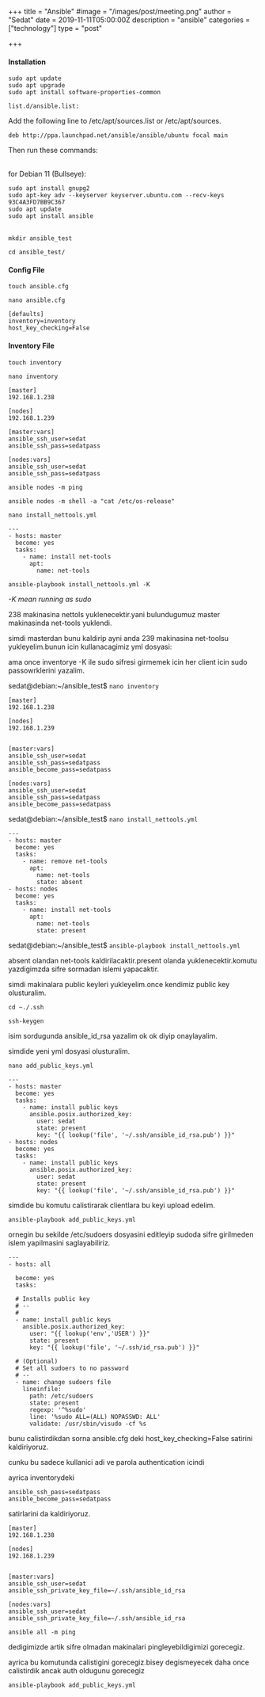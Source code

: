 +++
title = "Ansible"
#image = "/images/post/meeting.png"
author = "Sedat"
date = 2019-11-11T05:00:00Z
description = "ansible"
categories = ["technology"]
type = "post"

+++
#### Installation

```
sudo apt update
sudo apt upgrade
sudo apt install software-properties-common
```
`list.d/ansible.list:`

Add the following line to /etc/apt/sources.list or /etc/apt/sources.

`deb http://ppa.launchpad.net/ansible/ansible/ubuntu focal main`

Then run these commands:

\
for Debian 11 (Bullseye):
```
sudo apt install gnupg2
sudo apt-key adv --keyserver keyserver.ubuntu.com --recv-keys 93C4A3FD7BB9C367
sudo apt update
sudo apt install ansible
```

\
`mkdir ansible_test`

`cd ansible_test/`


#### Config File

`touch ansible.cfg`

`nano ansible.cfg`
```
[defaults]
inventory=inventory
host_key_checking=False
```


#### Inventory File

`touch inventory`

`nano inventory`

```
[master]
192.168.1.238

[nodes]
192.168.1.239

[master:vars]
ansible_ssh_user=sedat
ansible_ssh_pass=sedatpass

[nodes:vars]
ansible_ssh_user=sedat
ansible_ssh_pass=sedatpass
```
`ansible nodes -m ping`

`ansible nodes -m shell -a "cat /etc/os-release"`

`nano install_nettools.yml`
```
---
- hosts: master
  become: yes
  tasks:
    - name: install net-tools
      apt:
        name: net-tools
```

`ansible-playbook install_nettools.yml -K`

*-K mean running as sudo*

238 makinasina nettols yuklenecektir.yani bulundugumuz master makinasinda net-tools yuklendi.

simdi masterdan bunu kaldirip ayni anda 239 makinasina net-toolsu yukleyelim.bunun icin kullanacagimiz yml dosyasi:

ama once inventorye -K ile sudo sifresi girmemek icin her client icin sudo passowrklerini yazalim.

sedat@debian:~/ansible_test$ `nano inventory`

```
[master]
192.168.1.238

[nodes]
192.168.1.239


[master:vars]
ansible_ssh_user=sedat
ansible_ssh_pass=sedatpass
ansible_become_pass=sedatpass

[nodes:vars]
ansible_ssh_user=sedat
ansible_ssh_pass=sedatpass
ansible_become_pass=sedatpass
```
sedat@debian:~/ansible_test$ `nano install_nettools.yml`
```
---
- hosts: master
  become: yes
  tasks:
    - name: remove net-tools
      apt:
        name: net-tools
        state: absent
- hosts: nodes
  become: yes
  tasks:
    - name: install net-tools
      apt:
        name: net-tools
        state: present
```
sedat@debian:~/ansible_test$ `ansible-playbook install_nettools.yml`

absent olandan net-tools kaldirilacaktir.present olanda yuklenecektir.komutu yazdigimzda sifre sormadan islemi yapacaktir.

simdi makinalara public keyleri yukleyelim.once kendimiz public key olusturalim.

`cd ~./.ssh`

`ssh-keygen`

isim sordugunda ansible_id_rsa yazalim ok ok diyip onaylayalim.

simdide yeni yml dosyasi olusturalim.

`nano add_public_keys.yml`

```
---
- hosts: master
  become: yes
  tasks:
    - name: install public keys
      ansible.posix.authorized_key:
        user: sedat
        state: present
        key: "{{ lookup('file', '~/.ssh/ansible_id_rsa.pub') }}"
- hosts: nodes
  become: yes
  tasks:
    - name: install public keys
      ansible.posix.authorized_key:
        user: sedat
        state: present
        key: "{{ lookup('file', '~/.ssh/ansible_id_rsa.pub') }}"
```
simdide bu komutu calistirarak clientlara bu keyi upload edelim.

`ansible-playbook add_public_keys.yml`



ornegin bu sekilde /etc/sudoers dosyasini editleyip sudoda sifre girilmeden islem yapilmasini saglayabiliriz.
```
---
- hosts: all

  become: yes
  tasks:

  # Installs public key
  # --
  #
  - name: install public keys
    ansible.posix.authorized_key:
      user: "{{ lookup('env','USER') }}"
      state: present
      key: "{{ lookup('file', '~/.ssh/id_rsa.pub') }}"

  # (Optional)
  # Set all sudoers to no password
  # --
  - name: change sudoers file
    lineinfile:
      path: /etc/sudoers
      state: present
      regexp: '^%sudo'
      line: '%sudo ALL=(ALL) NOPASSWD: ALL'
      validate: /usr/sbin/visudo -cf %s
```
bunu calistirdikdan sorna ansible.cfg deki host_key_checking=False satirini kaldiriyoruz.

cunku bu sadece kullanici adi ve parola authentication icindi

ayrica inventorydeki 
```
ansible_ssh_pass=sedatpass
ansible_become_pass=sedatpass
```
satirlarini da kaldiriyoruz.


```
[master]
192.168.1.238

[nodes]
192.168.1.239


[master:vars]
ansible_ssh_user=sedat
ansible_ssh_private_key_file=~/.ssh/ansible_id_rsa

[nodes:vars]
ansible_ssh_user=sedat
ansible_ssh_private_key_file=~/.ssh/ansible_id_rsa
```

`ansible all -m ping`

dedigimizde artik sifre olmadan makinalari pingleyebildigimizi gorecegiz.

ayrica bu komutunda calistigini gorecegiz.bisey degismeyecek daha once calistirdik ancak auth oldugunu gorecegiz

`ansible-playbook add_public_keys.yml`